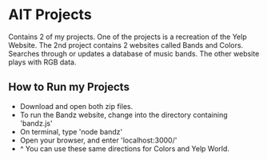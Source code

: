 # AIT Projects
Contains 2 of my projects. One of the projects is a recreation of the Yelp Website. The 2nd project contains 2 websites called Bands and Colors. 
Searches through or updates a database of music bands. The other website plays with RGB data. 


## How to Run my Projects
* Download and open both zip files. 
* To run the Bandz website, change into the directory containing 'bandz.js'
* On terminal, type 'node bandz'
* Open your browser, and enter 'localhost:3000/'
* ^ You can use these same directions for Colors and Yelp World. 
